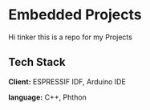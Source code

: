 
# Embedded Projects

Hi tinker this is a repo for my Projects




## Tech Stack

**Client:** ESPRESSIF IDF, Arduino IDE

**language:** C++, Phthon

